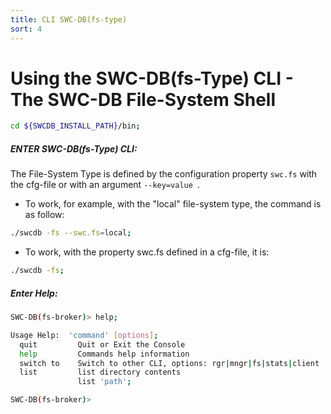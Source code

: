 ```yaml
---
title: CLI SWC-DB(fs-type) 
sort: 4
---
```



# Using the SWC-DB(fs-Type) CLI - The SWC-DB File-System Shell

```bash
cd ${SWCDB_INSTALL_PATH}/bin;
```


##### ENTER SWC-DB(fs-Type) CLI:
The File-System Type is defined by the configuration property ```swc.fs``` with the cfg-file or with an argument ```--key=value ```.
* To work, for example, with the "local" file-system type, the command is as follow:
```bash
./swcdb -fs --swc.fs=local;
```
* To work, with the property swc.fs defined in a cfg-file, it is:
```bash
./swcdb -fs;
```

##### Enter Help:

```bash
SWC-DB(fs-broker)> help;
```

```bash
Usage Help:  'command' [options];
  quit         Quit or Exit the Console
  help         Commands help information
  switch to    Switch to other CLI, options: rgr|mngr|fs|stats|client
  list         list directory contents
               list 'path';

SWC-DB(fs-broker)>
```
